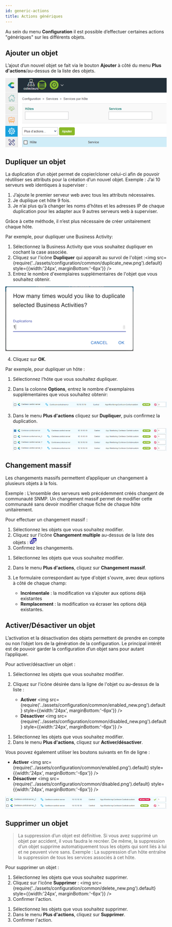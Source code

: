 ```yaml
---
id: generic-actions
title: Actions génériques
---
```


Au sein du menu **Configuration** il est possible d’effectuer certaines actions "génériques" sur les différents objets.

## Ajouter un objet

L’ajout d’un nouvel objet se fait via le bouton **Ajouter** à côté du menu **Plus d'actions**/au-dessus de la liste des objets.

![image](../assets/configuration/common/add.png)

## Dupliquer un objet

La duplication d’un objet permet de copier/cloner celui-ci afin de pouvoir réutiliser ses attributs pour la création
d’un nouvel objet. Exemple : J’ai 10 serveurs web identiques à superviser :

1. J’ajoute le premier serveur web avec tous les attributs nécessaires.
2. Je duplique cet hôte 9 fois.
3. Je n’ai plus qu’à changer les noms d’hôtes et les adresses IP de chaque duplication pour les adapter aux 9 autres
  serveurs web à superviser.

Grâce à cette méthode, il n’est plus nécessaire de créer unitairement chaque hôte.


<!--DOCUSAURUS_CODE_TABS-->
<!--Méthode 1-->

Par exemple, pour dupliquer une Business Activity:

1. Sélectionnez la Business Activity que vous souhaitez dupliquer en cochant la case associée.
2. Cliquez sur l'icône **Dupliquer** qui apparaît au survol de l'objet :<img src={require('../assets/configuration/common/duplicate_new.png').default} style={{width:'24px', marginBottom:'-6px'}} />
3. Entrez le nombre d'exemplaires supplémentaires de l'objet que vous souhaitez obtenir.

  ![image](../assets/configuration/common/duplicate_objects_new.png)

4. Cliquez sur **OK**.

<!--Méthode 2-->

Par exemple, pour dupliquer un hôte :

1. Sélectionnez l’hôte que vous souhaitez dupliquer.
2. Dans la colonne **Options**, entrez le nombre d'exemplaires supplémentaires que vous souhaitez obtenir:

    ![image](../assets/configuration/common/01duplicate.png)

3. Dans le menu **Plus d'actions** cliquez sur **Dupliquer**, puis confirmez la duplication.

    ![image](../assets/configuration/common/01duplicateobjects.png)


<!--END_DOCUSAURUS_CODE_TABS-->

## Changement massif

Les changements massifs permettent d’appliquer un changement à plusieurs objets à la fois.

Exemple : L’ensemble des serveurs web précédemment créés changent de communauté SNMP. Un changement massif permet de
modifier cette communauté sans devoir modifier chaque fiche de chaque hôte unitairement.

Pour effectuer un changement massif :

<!--DOCUSAURUS_CODE_TABS-->
<!--Méthode 1-->

1. Sélectionnez les objets que vous souhaitez modifier.
2. Cliquez sur l'icône **Changement multiple** au-dessus de la liste des objets : ![image](../assets/configuration/common/mass_change.png)
3. Confirmez les changements.

<!--Méthode 2-->

1. Sélectionnez les objets que vous souhaitez modifier.
2. Dans le menu **Plus d'actions**, cliquez sur **Changement massif**.
3. Le formulaire correspondant au type d'objet s'ouvre, avec deux options à côté de chaque champ:

    * **Incrémentale** : la modification va s’ajouter aux options déjà existantes
    * **Remplacement** : la modification va écraser les options déjà existantes.

<!--END_DOCUSAURUS_CODE_TABS-->

## Activer/Désactiver un objet

L’activation et la désactivation des objets permettent de prendre en compte ou non l’objet lors de la génération de la
configuration. Le principal intérêt est de pouvoir garder la configuration d’un objet sans pour autant l’appliquer.

Pour activer/désactiver un objet :

<!--DOCUSAURUS_CODE_TABS-->
<!--Méthode 1-->

1. Sélectionnez les objets que vous souhaitez modifier.
2. Cliquez sur l'icône désirée dans la ligne de l'objet ou au-dessus de la liste :

    * **Activer** <img src={require('../assets/configuration/common/enabled_new.png').default} style={{width:'24px', marginBottom:'-6px'}} />
    * **Désactiver** <img src={require('../assets/configuration/common/disabled_new.png').default} style={{width:'24px', marginBottom:'-6px'}} />

<!--Méthode 2-->

1. Sélectionnez les objets que vous souhaitez modifier.
2. Dans le menu **Plus d'actions**, cliquez sur **Activer/désactiver**.
  
Vous pouvez également utiliser les boutons suivants en fin de ligne : 

  * **Activer** <img src={require('../assets/configuration/common/enabled.png').default} style={{width:'24px', marginBottom:'-6px'}} />
  * **Désactiver** <img src={require('../assets/configuration/common/disabled.png').default} style={{width:'24px', marginBottom:'-6px'}} />

   ![image](../assets/configuration/common/enable_disable.png)

<!--END_DOCUSAURUS_CODE_TABS-->

## Supprimer un objet

> La suppression d’un objet est définitive. Si vous avez supprimé un objet par accident, il vous faudra le recréer. De
> même, la suppression d’un objet supprime automatiquement tous les objets qui sont liés à lui et ne peuvent vivre
> sans. Exemple : La suppression d’un hôte entraîne la suppression de tous les services associés à cet hôte.

Pour supprimer un objet :

<!--DOCUSAURUS_CODE_TABS-->
<!--Méthode 1-->

1. Sélectionnez les objets que vous souhaitez supprimer.
2. Cliquez sur l'icône **Supprimer** : <img src={require('../assets/configuration/common/delete_new.png').default} style={{width:'24px', marginBottom:'-6px'}} />
3. Confirmer l'action.

<!--Méthode 2-->

1. Sélectionnez les objets que vous souhaitez supprimer.
2. Dans le menu **Plus d'actions**, cliquez sur **Supprimer**.
3. Confirmer l'action.

<!--END_DOCUSAURUS_CODE_TABS-->
